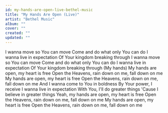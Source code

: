 ```yaml
---
id: my-hands-are-open-live-bethel-music
title: "My Hands Are Open (Live)"
artist: "Bethel Music"
album: ""
cover: ""
created: ""
updated: ""
---
```


I wanna move so You can move
Come and do what only You can do
I wanna live in expectation
Of Your kingdom breaking through
I wanna move so You can move
Come and do what only You can do
I wanna live in expectation
Of Your kingdom breaking through
(My hands)
My hands are open, my heart is free
Open the Heavens, rain down on me, fall down on me
My hands are open, my heart is free
Open the Heavens, rain down on me, fall down on me
And I wanna come to You in boldness
By Your power, I receive
I wanna live in expectation
With You, I'll do greater things
'Cause I believe in greater things
Yeah, my hands are open, my heart is free
Open the Heavens, rain down on me, fall down on me
My hands are open, my heart is free
Open the Heavens, rain down on me, fall down on me